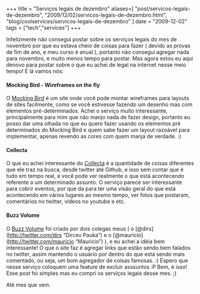 +++
title = "Serviços legais de dezembro"
aliases=[
  "post/servicos-legais-de-dezembro",
  "2009/12/02/servicos-legais-de-dezembro.html",
  "blog/coolservices/servicos-legais-de-dezembro"
]
date = "2009-12-02"
tags = ["tech","services"]
+++

Infelizmente não consegui postar sobre os serviços legais do mes de
novembro por que eu estava cheio de coisas para fazer ( devido as provas
de fim de ano, e meu curso é anual ), portanto não consegui agregar nada
para novembro, e muito menos tempo para postar. Mas agora estou eu aqui
denovo para postar sobre o que eu achei de legal na internet nesse meio
tempo! E lá vamos nós:

#### Mocking Bird - Wireframes on the fly

O [Mocking Bird](http://gomockingbird.com/) é um site
onde você pode montar wireframes para layouts de sites facilmente, como
se você estivesse fazendo um desenho mas com elementos pré-determinados.
Achei o serviço muito interessante, principalmente para mim que não
manjo nada de fazer design, portanto eu posso dar uma olhada no que eu
quero fazer usando os elementos pré determinados do Mocking Bird e quem
sabe fazer um layout razoável para implementar, apenas revendo as cores
com quem manja de verdade. :)

#### Collecta

O que eu achei interessante do [Collecta](http://www.collecta.com) é a
quantidade de coisas diferentes que ele traz na busca, desde twitter
até Github, e isso sem contar que é tudo em tempo real, e você pode
ver realmente o que está acontecendo referente a um determinado
assunto. O serviço parece ser interessante para cobrir eventos, por
que da para ter uma visão geral do que está acontecendo em vários
lugares ao mesmo tempo, ver fotos que postaram, comentários no
twitter, vídeos no youtube e etc.

#### Buzz Volume

O [Buzz Volume](http://buzzvolume.com/) foi criado por
dois colegas meus ( o [@dirs](http://twitter.com/dirs “Dirceu Pauka”)
e o [@mauricio](http://twitter.com/mauricio “Mauricio”) ), e eu achei
a idéia bem interessante! O que o site faz é agregar links que estão
sendo bem falados no twitter, assim mantendo o usuário por dentro do que
está sendo mais comentado, ou seja, um bom agregador de coisas famosas.
:) Espero que nesse serviço coloquem uma feature de excluir asssuntos :P
Bem, é isso! Esse post foi simples mas eu compri os serviços legais
desse mes. ;)

Até mes que vem.
